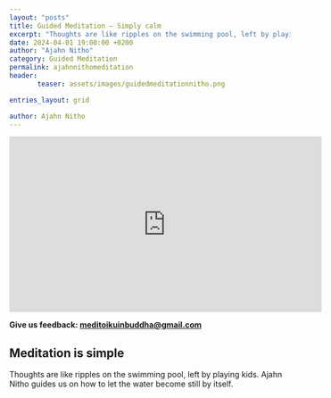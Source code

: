 ```yaml
---
layout: "posts"
title: Guided Meditation – Simply calm
excerpt: "Thoughts are like ripples on the swimming pool, left by playing kids."
date: 2024-04-01 19:00:00 +0200
author: "Ajahn Nitho"
category: Guided Meditation
permalink: ajahnnithomeditation
header: 
       teaser: assets/images/guidedmeditationnitho.png

entries_layout: grid

author: Ajahn Nitho
---
```

<iframe width="560" height="315" src="https://www.youtube.com/embed/Y6RdBGELvcE?si=9_37LINi89dNkXCE" title="YouTube video player" frameborder="0" allow="accelerometer; autoplay; clipboard-write; encrypted-media; gyroscope; picture-in-picture; web-share" referrerpolicy="strict-origin-when-cross-origin" allowfullscreen></iframe>

<b> Give us feedback: meditoikuinbuddha@gmail.com</b>

<h2>Meditation is simple</h2>

Thoughts are like ripples on the swimming pool, left by playing kids. Ajahn Nitho guides us on how to let the water become still by itself.

